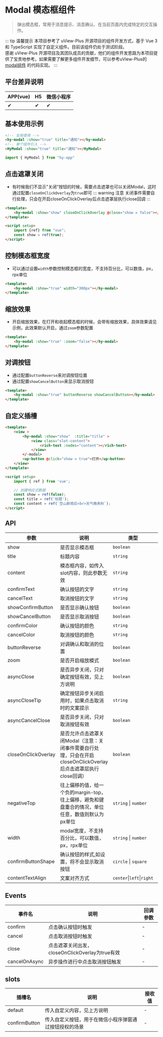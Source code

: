 # Modal 模态框组件
> 弹出模态框，常用于消息提示、消息确认、在当前页面内完成特定的交互操作。

::: tip 温馨提示
本项目参考了 uView-Plus 开源项目的组件开发方式，基于 Vue 3 和 TypeScript 实现了自定义组件。目前该组件仍处于测试阶段。<br>
感谢 uView-Plus 开源项目及其团队成员的贡献，他们的组件开发思路为本项目提供了宝贵地参考。如果需要了解更多组件开发细节，可以参考uView-Plus的 [modal组件](https://uiadmin.net/uview-plus/components/modal.html) 的代码实现。
:::

## 平台差异说明

| APP(vue) | H5 | 微信小程序 |
|-----|----|-------|
| ✔   | ✔  | ✔     |

## 基本使用示例

```html
<!-- 全局使用 -->
<hy-modal :show="true" title="通知"></hy-modal>
<!-- 单个组件引入 -->
<HyModal :show="true" title="通知"></HyModal>
```
```ts
import { HyModal } from "hy-app"
```

## 点击遮罩关闭
- 有时候我们不显示"关闭"按钮的时候，需要点击遮罩也可以关闭Modal，这时通过配置`closeOnClickOverlay`为`true`即可
::: warning 注意
关闭事件需要自行处理，只会在开启closeOnClickOverlay后点击遮罩层执行close回调
:::
```html
<template>
    <hy-modal :show="show" closeOnClickOverlay @close="show = false"></hy-modal>
</template>

<script setup>
    import {ref} from "vue";
    const show = ref(true);
</script>
```

## 控制模态框宽度
- 可以通过设置`width`参数控制模态框的宽度，不支持百分比，可以数值，px，rpx单位
```html
<template>
    <hy-modal :show="true" width="300px"></hy-modal>
</template>
```

## 缩放效果
- 开启缩放效果，在打开和收起模态框的时候，会带有缩放效果，具体效果请见示例，此效果默认开启，通过`zoom`参数配置
```html
<template>
    <hy-modal :show="true" :zoom="false"></hy-modal>
</template>
```

## 对调按钮
- 通过配置`buttonReverse`来对调按钮位置
- 通过配置`showCancelButton`来显示取消按钮
```html
<template>
    <hy-modal :show="true" buttonReverse showCancelButton></hy-modal>
</template>
```

## 自定义插槽

```html
<template>
    <view >
        <hy-modal :show="show"  :title="title" >
            <view class="slot-content">
                <rich-text :nodes="content"></rich-text>
            </view>
        </-modal>
        <up-button @click="show = true">打开</up-button>
    </view>
</template>

<script setup>
    import { ref } from 'vue';

    // 创建响应式数据  
    const show = ref(false);
    const title = ref('标题');
    const content = ref(`空山新雨后<br>天气晚来秋`);
</script>
```

## API

| 参数                  | 说明                                                                     | 类型                        | 默认值                 |
|---------------------|------------------------------------------------------------------------|---------------------------|---------------------|
| show                | 是否显示模态框                                                                | `boolean`                 | false               |
| title               | 标题内容	                                                                  | `string`                  | -                   |
| content             | 模态框内容，如传入slot内容，则此参数无效                                                 | `string`                  | -                   |
| confirmText         | 确认按钮的文字                                                                | `string`                  | 确认                  |
| cancelText          | 取消按钮的文字                                                                | `string`                  | 取消                  |
| showConfirmButton   | 是否显示确认按钮                                                               | `boolean`                 | true                |
| showCancelButton    | 是否显示取消按钮                                                               | `boolean`                 | false               |
| confirmColor        | 确认按钮的颜色                                                                | `string`                  | ColorConfig.primary |
| cancelColor         | 取消按钮的颜色                                                                | `string`                  | #606266             |
| buttonReverse       | 对调确认和取消的位置                                                             | `boolean`                 | false               |
| zoom                | 是否开启缩放模式                                                               | `boolean`                 | true                |
| asyncClose          | 是否异步关闭，只对确定按钮有效，见上方说明                                                  | `boolean`                 | false               |
| asyncCloseTip       | 确定按钮异步关闭启用时，如果点击取消时的文案提示                                               | `string`                  | -                   |
| asyncCancelClose    | 是否异步关闭，只对取消按钮有效                                                        | `boolean`                 | false               |
| closeOnClickOverlay | 是否允许点击遮罩关闭Modal（注意：关闭事件需要自行处理，只会在开启closeOnClickOverlay后点击遮罩层执行close回调） | `boolean`                 | false               |
| negativeTop         | 往上偏移的值，给一个负的margin-top，往上偏移，避免和键盘重合的情况，单位任意，数值则默认为px单位                 | `string` \| `number`      | 0                   |
| width               | modal宽度，不支持百分比，可以数值，px，rpx单位                                           | `string` \| `number`      | 650rpx              |
| confirmButtonShape  | 确认按钮的样式,如设置，将不会显示取消按钮                                                  | `circle` \| `square`      | -                   |
| contentTextAlign    | 文案对齐方式                                                                 | `center`\|`left`\|`right` | left                |

## Events

| 事件名           | 说明                                  | 回调参数 |
|---------------|-------------------------------------|------|
| confirm       | 点击确认按钮时触发                           | -    |
| cancel        | 点击取消按钮时触发                           | -    |
| close         | 点击遮罩关闭出发，closeOnClickOverlay为true有效 | -    |
| cancelOnAsync | 异步操作进行中点击取消按钮触发                     | -    |

## slots

| 插槽名           | 说明                          | 接收值 |
|---------------|-----------------------------|-----|
| default       | 传入自定义内容，见上方说明               | -   |
| confirmButton | 传入自定义按钮，用于在微信小程序弹窗通过按钮授权的场景 | -   |

<demo-model url="pages/components/modal/modal"></demo-model>